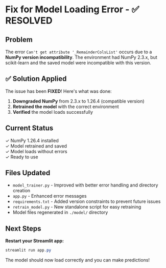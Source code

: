 # Fix for Model Loading Error - ✅ RESOLVED

## Problem
The error `Can't get attribute '_RemainderColsList'` occurs due to a **NumPy version incompatibility**. The environment had NumPy 2.3.x, but scikit-learn and the saved model were incompatible with this version.

## ✅ Solution Applied

The issue has been **FIXED**! Here's what was done:

1. **Downgraded NumPy** from 2.3.x to 1.26.4 (compatible version)
2. **Retrained the model** with the correct environment
3. **Verified** the model loads successfully

## Current Status

✓ NumPy 1.26.4 installed  
✓ Model retrained and saved  
✓ Model loads without errors  
✓ Ready to use  

## Files Updated

- `model_trainer.py` - Improved with better error handling and directory creation
- `app.py` - Enhanced error messages
- `requirements.txt` - Added version constraints to prevent future issues
- `retrain_model.py` - New standalone script for easy retraining
- Model files regenerated in `./model/` directory

## Next Steps

**Restart your Streamlit app:**
```powershell
streamlit run app.py
```

The model should now load correctly and you can make predictions!
